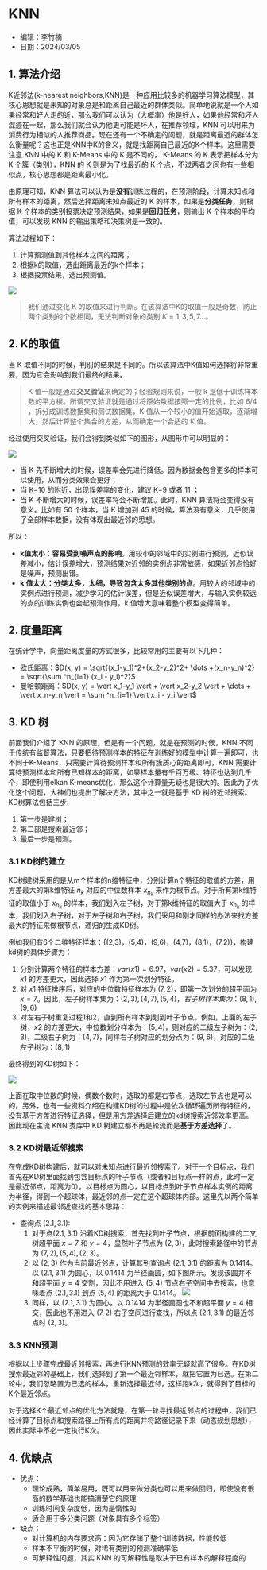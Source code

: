 # KNN

- 编辑：李竹楠
- 日期：2024/03/05

## 1. 算法介绍

K近邻法(k-nearest neighbors,KNN)是一种应用比较多的机器学习算法模型，其核心思想就是未知的对象总是和距离自己最近的群体类似。简单地说就是一个人如果经常和好人走的近，那么我们可以认为（大概率）他是好人，如果他经常和坏人混迹在一起，那么我们就会认为他更可能是坏人，在推荐领域，KNN 可以用来为消费行为相似的人推荐商品。现在还有一个不确定的问题，就是距离最近的群体怎么衡量呢？这也正是KNN中K的含义，就是找距离自己最近的K个样本。这里需要注意 KNN 中的 K 和 K-Means 中的 K 是不同的， K-Means 的 K 表示把样本分为 K 个簇（类别），KNN 的 K 则是为了找最近的 K 个点，不过两者之间也有一些相似点，核心思想都是距离最小化。

由原理可知，KNN 算法可以认为是**没有**训练过程的，在预测阶段，计算未知点和所有样本的距离，然后选择距离未知点最近的 K 的样本，如果是**分类任务**，则根据 K 个样本的类别投票决定预测结果，如果是**回归任务**，则输出 K 个样本的平均值，可以发现 KNN 的输出策略和决策树是一致的。

算法过程如下：

1. 计算预测值到其他样本之间的距离；
2. 根据k的取值，选出距离最近的k个样本；
3. 根据投票结果，选出预测值。

![](../../../pics/pics1/421.png)

> 我们通过变化 K 的取值来进行判断。在该算法中K的取值一般是奇数，防止两个类别的个数相同，无法判断对象的类别 $K=1, 3, 5, 7 \dots$。

## 2. K的取值

当 K 取值不同的时候，判别的结果是不同的。所以该算法中K值如何选择将非常重要，因为它会影响到我们最终的结果。

> K 值一般是通过**交叉验证**来确定的；经验规则来说，一般 k 是低于训练样本数的平方根。所谓交叉验证就是通过将原始数据按照一定的比例，比如 6/4 ，拆分成训练数据集和测试数据集，K 值从一个较小的值开始选取，逐渐增大，然后计算整个集合的方差，从而确定一个合适的 K 值。

经过使用交叉验证，我们会得到类似如下的图形，从图形中可以明显的：

![](../../../pics/pics1/422.png)

- 当 K 先不断增大的时候，误差率会先进行降低。因为数据会包含更多的样本可以使用，从而分类效果会更好；
- 当 K=10 的附近，出现误差率的变化，建议 K=9 或者 11 ；
- 当 K 不断增大的时候，误差率将会不断增加。此时，KNN 算法将会变得没有意义。比如有 50 个样本，当 K 增加到 45 的时候，算法没有意义，几乎使用了全部样本数据，没有体现出最近邻的思想。

所以：

- **k值太小：容易受到噪声点的影响**。用较小的邻域中的实例进行预测，近似误差减小，估计误差增大，预测结果对近邻的实例点非常敏感，如果近邻点恰好是噪声，预测出错。
- **k 值太大：分类太多，太细，导致包含太多其他类别的点**。用较大的邻域中的实例点进行预测，减少学习的估计误差，但是近似误差增大，与输入实例较远的点的训练实例也会起预测作用，k 值增大意味着整个模型变得简单。

## 2. 度量距离

在统计学中，向量距离度量的方式很多，比较常用的主要有以下几种：

- 欧氏距离：$D(x, y) = \sqrt{(x_1-y_1)^2+(x_2-y_2)^2+ \dots +(x_n-y_n)^2} = \sqrt{\sum ^n_{i=1} (x_i - y_i)^2}$
- 曼哈顿距离：$D(x, y) = \vert x_1-y_1 \vert + \vert x_2-y_2 \vert + \dots + \vert x_n-y_n \vert = \sum ^n_{i=1} \vert x_i - y_i \vert$

## 3. KD 树

前面我们介绍了 KNN 的原理，但是有一个问题，就是在预测的时候，KNN 不同于传统有监督算法，只要把待预测样本的特征在训练好的模型中计算一遍即可，也不同于K-Means，只需要计算待预测样本和所有簇质心的距离即可，KNN 需要计算待预测样本和所有已知样本的距离，如果样本量有千百万级、特征也达到几千个，即使利用elkan K-means优化，那么这个计算量无疑也是很大的。因此为了优化这个问题，大神们也提出了解决方法，其中之一就是基于 KD 树的近邻搜索。KD树算法包括三步:

1. 第一步是建树；
2. 第二部是搜索最近邻；
3. 最后一步是预测。

### 3.1 KD树的建立

KD树建树采用的是从m个样本的n维特征中，分别计算n个特征的取值的方差，用方差最大的第k维特征 $n_k$ 对应的中位数样本 $x_{n_k}$ 来作为根节点。对于所有第k维特征的取值小于 $x_{n_k}$ 的样本，我们划入左子树，对于第k维特征的取值大于 $x_{n_k}$ 的样本，我们划入右子树，对于左子树和右子树，我们采用和刚才同样的办法来找方差最大的特征来做根节点，递归的生成KD树。

例如我们有6个二维特征样本：{(2,3)，(5,4)，(9,6)，(4,7)，(8,1)，(7,2)}，构建kd树的具体步骤为：

1. 分别计算两个特征的样本方差：$var(x1)=6.97$，$var(x2)=5.37$，可以发现 $x1$ 的方差更大，因此选择 $x1$ 作为第一次划分特征。
2. 对 $x1$ 特征排序后，对应的中位数特征样本为 $(7,2)$，即第一次划分的超平面为  $x=7$。因此，左子树样本集为：${(2,3), (4,7), (5,4)}$$，右子树样本集为：{(8,1), (9,6)}$
3. 对左右子树重复过程1和2，直到所有样本到划到叶子节点。例如，上面的左子树，$x2$
 的方差更大，中位数划分样本为：$(5,4)$，则对应的二级左子树为：${(2,3)}$，二级右子树为：${(4,7)}$，同样右子树对应的划分点为：$(9,6)$，对应的二级左子树为：${(8,1)}$

最终得到的KD树如下：

![](../../../pics/pics1/423.png)

上面在取中位数的时候，偶数个数时，选取的都是右节点，选取左节点也是可以的。另外，也有一些资料介绍在构建KD树的过程中是依次循环遍历所有特征的，没有基于方差进行特征选择，但是用方差选择后建立的kd树搜索近邻效率更高。因此现在主流 KNN 类库中 KD 树建立都不再是轮流而是**基于方差选择**了。

### 3.2 KD树最近邻搜索

在完成KD树构建后，就可以对未知点进行最近邻搜索了。对于一个目标点，我们首先在KD树里面找到包含目标点的叶子节点（或者和目标点一样的点，此时一定是最近邻点，距离为0）。以目标点为圆心，以目标点到叶子节点样本实例的距离为半径，得到一个超球体，最近邻的点一定在这个超球体内部。这里先以两个简单的实例来描述最邻近查找的基本思路：

- 查询点 $(2.1, 3.1)$:
    1. 对于点$(2.1,3.1)$ 沿着KD树搜索，首先找到叶子节点，根据前面构建的二叉树超平面 $x=7$ 和 $y=4$，显然叶子节点为 $(2,3)$，此时搜索路径中的节点为 $(7,2),(5,4), (2,3)$。
    2. 以 $(2,3)$ 作为当前最近邻点，计算其到查询点 $(2.1,3.1)$ 的距离为 $0.1414$。以 $(2.1,3.1)$ 为圆心，以 $0.1414$ 为半径画圆，如下图所示。发现该圆并不和超平面 $y=4$ 交割，因此不用进入 $(5,4)$ 节点右子空间中去搜索，也意味着点 $(2.1,3.1)$ 到点 $(5,4)$ 的距离大于 $0.1414$。
        ![](../../../pics/pics1/424.png)
    3. 同样，以 $(2.1,3.1)$ 为圆心，以 $0.1414$ 为半径画圆也不和超平面 $y=4$ 相交，因此也不用进入 $(7,2)$ 右子空间进行查找，所以点 $(2.1,3.1)$ 的最近邻点时 $(2,3)$。

### 3.3 KNN预测

根据以上步骤完成最近邻搜索，再进行KNN预测的效率无疑就高了很多。在KD树搜索最近邻的基础上，我们选择到了第一个最近邻样本，就把它置为已选。在第二轮中，我们忽略置为已选的样本，重新选择最近邻，这样跑k次，就得到了目标的K个最近邻点。

对于选择K个最近邻点的优化方法就是，在第一轮寻找最近邻点的过程中，我们已经计算了目标点和搜索路径上所有点的距离并将路径记录下来（动态规划思想），因此实际中不必一定执行K次。

## 4. 优缺点

- 优点：
    - 理论成熟，简单易用，既可以用来做分类也可以用来做回归，即使没有很高的数学基础也能搞清楚它的原理
    - 训练时间复杂度低，因为是惰性的
    - 适合用于多分类问题（对象具有多个标签）
- 缺点：
    - 对计算机的内存要求高：因为它存储了整个训练数据，性能较低
    - 样本不平衡的时候，对稀有类别的预测准确率低
    - 可解释性问题，其实 KNN 的可解释性是取决于已有样本的解释程度的